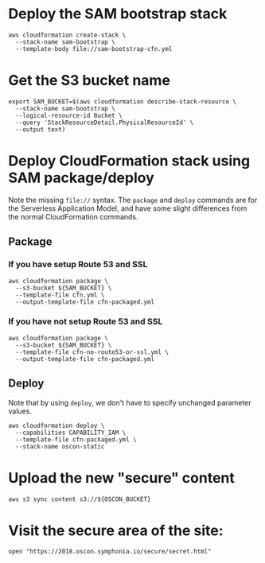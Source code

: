 # Deploy the SAM bootstrap stack

```
aws cloudformation create-stack \
  --stack-name sam-bootstrap \
  --template-body file://sam-bootstrap-cfn.yml
```

# Get the S3 bucket name

```
export SAM_BUCKET=$(aws cloudformation describe-stack-resource \
  --stack-name sam-bootstrap \
  --logical-resource-id Bucket \
  --query 'StackResourceDetail.PhysicalResourceId' \
  --output text)
```

# Deploy CloudFormation stack using SAM package/deploy

Note the missing `file://` syntax. The `package` and `deploy` commands are for the Serverless Application Model, and have some slight differences from the normal CloudFormation commands.

## Package

### If you have setup Route 53 and SSL

```
aws cloudformation package \
  --s3-bucket ${SAM_BUCKET} \
  --template-file cfn.yml \
  --output-template-file cfn-packaged.yml
```

### If you have not setup Route 53 and SSL

```
aws cloudformation package \
  --s3-bucket ${SAM_BUCKET} \
  --template-file cfn-no-route53-or-ssl.yml \
  --output-template-file cfn-packaged.yml
```

## Deploy

Note that by using `deploy`, we don't have to specify unchanged parameter values.

```
aws cloudformation deploy \
  --capabilities CAPABILITY_IAM \
  --template-file cfn-packaged.yml \
  --stack-name oscon-static
```

# Upload the new "secure" content

```
aws s3 sync content s3://${OSCON_BUCKET}
```

# Visit the secure area of the site:

```
open "https://2018.oscon.symphonia.io/secure/secret.html"
```
